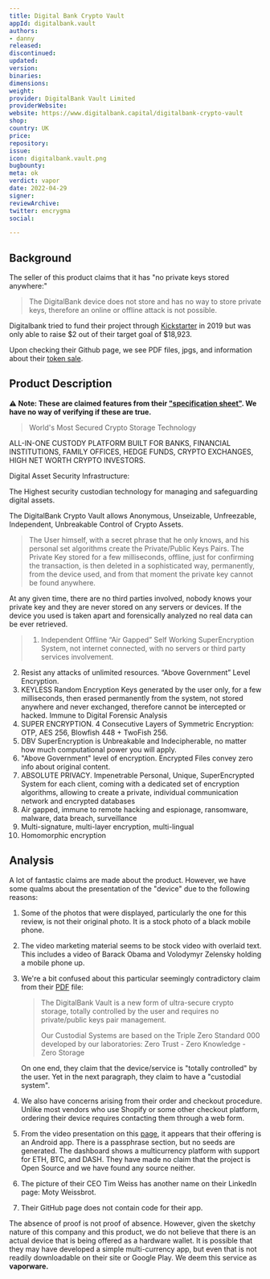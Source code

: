```yaml
---
title: Digital Bank Crypto Vault
appId: digitalbank.vault
authors:
- danny
released: 
discontinued: 
updated: 
version: 
binaries: 
dimensions: 
weight: 
provider: DigitalBank Vault Limited
providerWebsite: 
website: https://www.digitalbank.capital/digitalbank-crypto-vault
shop: 
country: UK
price: 
repository: 
issue: 
icon: digitalbank.vault.png
bugbounty: 
meta: ok
verdict: vapor
date: 2022-04-29
signer: 
reviewArchive: 
twitter: encrygma
social: 

---
```


## Background

The seller of this product claims that it has "no private keys stored anywhere:" 

> The DigitalBank device does not store and has no way to store private keys, therefore an online or offline attack is not possible.

Digitalbank tried to fund their project through [Kickstarter](https://www.kickstarter.com/projects/digitalbank/the-ultra-secure-crypto-storage-and-communication-device/description) in 2019 but was only able to raise $2 out of their target goal of $18,923.

Upon checking their Github page, we see PDF files, jpgs, and information about their [token sale](https://github.com/DbankVault/DBV-Vault/wiki/TOKEN-PROMOTION).

## Product Description 

**⚠️ Note: These are claimed features from their ["specification sheet"](https://www.digitalbank.capital/_files/ugd/f12fcd_d4abdf868f7e462cac4ec1be22a01b33.pdf). We have no way of verifying if these are true.**

> World's Most Secured Crypto Storage Technology
>
ALL-IN-ONE CUSTODY PLATFORM BUILT FOR BANKS, FINANCIAL INSTITUTIONS, FAMILY OFFICES, HEDGE FUNDS, CRYPTO EXCHANGES, HIGH NET WORTH CRYPTO INVESTORS. 
>
Digital Asset Security Infrastructure: 
>
The Highest security custodian technology for managing and safeguarding digital assets.
>
The DigitalBank Crypto Vault allows Anonymous, Unseizable, Unfreezable, Independent, Unbreakable Control of Crypto Assets.
>
> The User himself, with a secret phrase that he only knows, and his personal set algorithms create the Private/Public Keys Pairs. The Private Key stored for a few milliseconds, offline, just for confirming the transaction, is then deleted in a sophisticated way, permanently, from the device used, and from that moment the private key
cannot be found anywhere.
>
At any given time, there are no third parties involved, nobody knows your private key and they are never stored on any servers or devices. If the device you used is taken apart and forensically analyzed no real data can be ever retrieved.
>
>1. Independent Offline “Air Gapped” Self Working SuperEncryption System, not internet connected, with no servers or third party services involvement.
2. Resist any attacks of unlimited resources. “Above Government”
Level Encryption.
3. KEYLESS Random Encryption Keys generated by the user only,
for a few milliseconds, then erased permanently from the system,
not stored anywhere and never exchanged, therefore cannot be
intercepted or hacked. Immune to Digital Forensic Analysis
4. SUPER ENCRYPTION. 4 Consecutive Layers of Symmetric Encryption: OTP, AES 256, Blowfish 448 + TwoFish 256.
5. DBV SuperEncryption is Unbreakable and Indecipherable, no matter how much computational power you will apply.
6. "Above Government" level of encryption. Encrypted Files convey
zero info about original content.
7. ABSOLUTE PRIVACY. Impenetrable Personal, Unique, SuperEncrypted System for each client, coming with a dedicated set of encryption algorithms, allowing to create a private, individual
communication network and encrypted databases
8. Air gapped, immune to remote hacking and espionage, ransomware, malware, data breach, surveillance
9. Multi-signature, multi-layer encryption, multi-lingual
10. Homomorphic encryption

## Analysis 

A lot of fantastic claims are made about the product. However, we have some qualms about the presentation of the "device" due to the following reasons: 

1. Some of the photos that were displayed, particularly the one for this review, is not their original photo. It is a stock photo of a black mobile phone. 
2. The video marketing material seems to be stock video with overlaid text. This includes a video of Barack Obama and Volodymyr Zelensky holding a mobile phone up. 
3. We're a bit confused about this particular seemingly contradictory claim from their [PDF](https://www.digitalbankvault.com/_files/ugd/f12fcd_15dc880a992a4f7db52c357faffd7289.pdf) file: 
   > The DigitalBank Vault is a new form of ultra-secure crypto storage, totally controlled by the user and requires no private/public keys pair management.
   >
   > Our Custodial Systems are based on the Triple Zero Standard 000 developed by our laboratories: Zero Trust - Zero Knowledge - Zero Storage
   
   On one end, they claim that the device/service is "totally controlled" by the user. Yet in the next paragraph, they claim to have a "custodial system". 
4. We also have concerns arising from their order and checkout procedure. Unlike most vendors who use Shopify or some other checkout platform, ordering their device requires contacting them through a web form. 
5. From the video presentation on this [page](https://www.digitalbankvault.com/the-digitalbank-crypto-vault), it appears that their offering is an Android app. There is a passphrase section, but no seeds are generated. The dashboard shows a multicurrency platform with support for ETH, BTC, and DASH. They have made no claim that the project is Open Source and we have found any source neither.
6. The picture of their CEO Tim Weiss has another name on their LinkedIn page: Moty Weissbrot. 
7. Their GitHub page does not contain code for their app. 

The absence of proof is not proof of absence. However, given the sketchy nature of this company and this product, we do not believe that there is an actual device that is being offered as a hardware wallet. It is possible that they may have developed a simple multi-currency app, but even that is not readily downloadable on their site or Google Play. We deem this service as **vaporware.**  